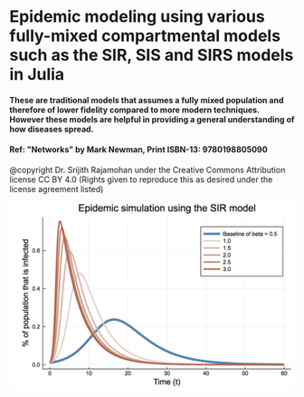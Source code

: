 
# Epidemic modeling using various fully-mixed compartmental models such as the SIR, SIS and SIRS models in Julia

#### These are traditional models that assumes a fully mixed population and therefore of lower fidelity compared to more modern techniques. However these models are helpful in providing a general understanding of how diseases spread.

#### Ref: "Networks" by Mark Newman, Print ISBN-13: 9780198805090

@copyright Dr. Srijith Rajamohan under the Creative Commons Attribution license CC BY 4.0
(Rights given to reproduce this as desired under the license agreement listed)


![Social distancing](SD.png "Social distancing")
